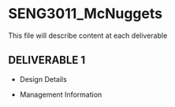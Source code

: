 # SENG3011_McNuggets
This file will describe content at each deliverable

DELIVERABLE 1
-------------
- Design Details


- Management Information
